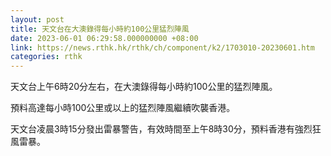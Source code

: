 ```yaml
---
layout: post
title: 天文台在大澳錄得每小時約100公里猛烈陣風
date: 2023-06-01 06:29:58.000000000 +08:00
link: https://news.rthk.hk/rthk/ch/component/k2/1703010-20230601.htm
categories: rthk
---
```


天文台上午6時20分左右，在大澳錄得每小時約100公里的猛烈陣風。

預料高達每小時100公里或以上的猛烈陣風繼續吹襲香港。

天文台凌晨3時15分發出雷暴警告，有效時間至上午8時30分，預料香港有強烈狂風雷暴。
